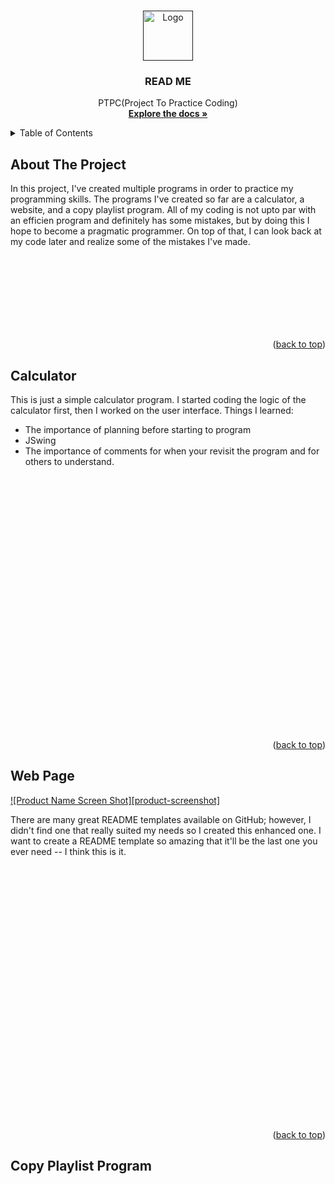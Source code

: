 <a name="readme-top"></a>

<br />
<div align="center">
  <a href="">
    <img src="images/logo.png" alt="Logo" width="80" height="80">
  </a>

  <h3 align="center">READ ME</h3>

  <p align="center">
    PTPC(Project To Practice Coding)
    <br />
    <a href="https://github.com/RRosario007/PTPC"><strong>Explore the docs »</strong></a>
  </p>
</div>


<details>
  <summary>Table of Contents</summary>
  <ol>
    <li><a href="#about-the-project">About The Project</a></li>
    <li> <a href="#calculator">Calculator</a> </li>
    <li><a href="#web-page">Web Page</a></li>
    <li><a href="#copy-playlist-program">Copy Playlist Program</a></li>
  </ol>
</details>


## About The Project
In this project, I've created multiple programs in order to practice my programming skills. The programs I've created so far are a calculator, a website, and a copy playlist program. All of my coding is not upto par with an efficien program and definitely has some mistakes, but by doing this I hope to become a pragmatic programmer. On top of that, I can look back at my code later and realize some of the mistakes I've made.


<br />
<br />
<br />

<br />
<br />
<br />
<br />

 

<p align="right">(<a href="#readme-top">back to top</a>)</p>

## Calculator


This is just a simple calculator program. I started coding the logic of the calculator first, then I worked on the user interface.
Things I learned:
* The importance of planning before starting to program
* JSwing
* The importance of comments for when your revisit the program and for others to understand.

<br />
<br />
<br />
<br />
<br />
<br />
<br />
<br />
<br />
<br />
<br />
<br />
<br />
<br />
<br />
<br />
<br />
<br />
<br />
<br />
<br />
<br />
<br />
<br />


<p align="right">(<a href="#readme-top">back to top</a>)</p>

## Web Page
[![Product Name Screen Shot][product-screenshot]](https://example.com)

There are many great README templates available on GitHub; however, I didn't find one that really suited my needs so I created this enhanced one. I want to create a README template so amazing that it'll be the last one you ever need -- I think this is it.

<br />
<br />
<br />
<br />
<br />
<br />
<br />
<br />
<br />
<br />
<br />
<br />
<br />
<br />
<br />
<br />
<br />
<br />
<br />
<br />
<br />
<br />
<br />
<br />

<p align="right">(<a href="#readme-top">back to top</a>)</p>

## Copy Playlist Program


